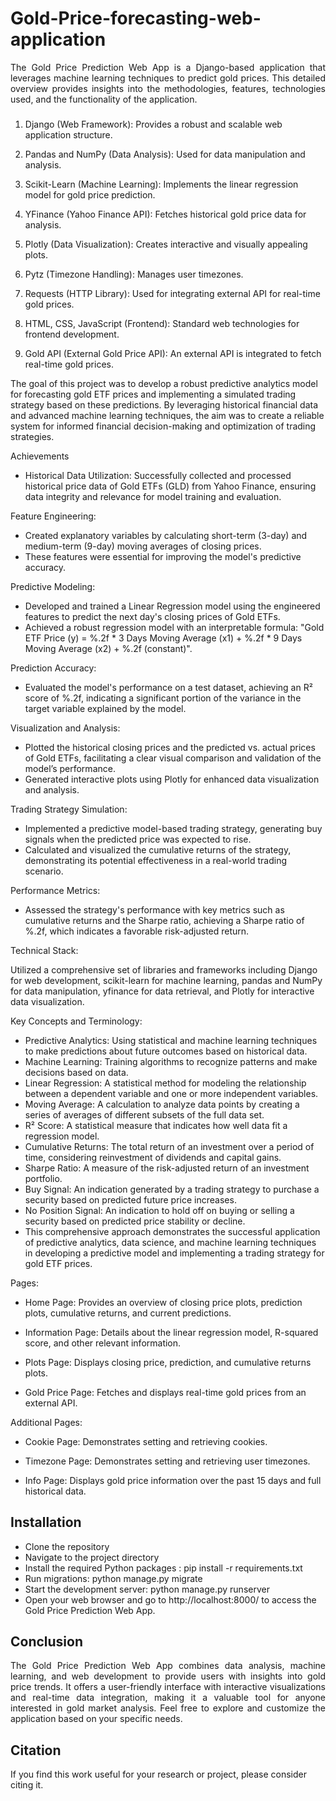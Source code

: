 # Gold-Price-forecasting-web-application

 <div align="justify"> The Gold Price Prediction Web App is a Django-based application that leverages machine learning techniques to predict gold prices. This detailed overview provides insights into the methodologies, features, technologies used, and the functionality of the application. </div>
 

###

1. Django (Web Framework): Provides a robust and scalable web application structure.
  
2. Pandas and NumPy (Data Analysis): Used for data manipulation and analysis.
  
3. Scikit-Learn (Machine Learning): Implements the linear regression model for gold price prediction.
  
4. YFinance (Yahoo Finance API): Fetches historical gold price data for analysis.
  
5. Plotly (Data Visualization): Creates interactive and visually appealing plots.
  
6. Pytz (Timezone Handling): Manages user timezones.
  
7. Requests (HTTP Library): Used for integrating external API for real-time gold prices.
  
8. HTML, CSS, JavaScript (Frontend): Standard web technologies for frontend development.

9. Gold API (External Gold Price API): An external API is integrated to fetch real-time gold prices.

The goal of this project was to develop a robust predictive analytics model for forecasting gold ETF prices and implementing a simulated trading strategy based on these predictions. By leveraging historical financial data and advanced machine learning techniques, the aim was to create a reliable system for informed financial decision-making and optimization of trading strategies.

Achievements
+ Historical Data Utilization: Successfully collected and processed historical price data of Gold ETFs (GLD) from Yahoo Finance, ensuring data integrity and relevance for model training and evaluation.

Feature Engineering:

+ Created explanatory variables by calculating short-term (3-day) and medium-term (9-day) moving averages of closing prices.
+ These features were essential for improving the model's predictive accuracy.
  
Predictive Modeling:

+ Developed and trained a Linear Regression model using the engineered features to predict the next day's closing prices of Gold ETFs.
+ Achieved a robust regression model with an interpretable formula: "Gold ETF Price (y) = %.2f * 3 Days Moving Average (x1) + %.2f * 9 Days Moving Average (x2) + %.2f (constant)".
  
Prediction Accuracy:

+ Evaluated the model's performance on a test dataset, achieving an R² score of %.2f, indicating a significant portion of the variance in the target variable explained by the model.

Visualization and Analysis:
+ Plotted the historical closing prices and the predicted vs. actual prices of Gold ETFs, facilitating a clear visual comparison and validation of the model’s performance.
+ Generated interactive plots using Plotly for enhanced data visualization and analysis.
  
Trading Strategy Simulation:

+ Implemented a predictive model-based trading strategy, generating buy signals when the predicted price was expected to rise.
+ Calculated and visualized the cumulative returns of the strategy, demonstrating its potential effectiveness in a real-world trading scenario.
  
Performance Metrics:

+ Assessed the strategy's performance with key metrics such as cumulative returns and the Sharpe ratio, achieving a Sharpe ratio of %.2f, which indicates a favorable risk-adjusted return.
  
Technical Stack:

Utilized a comprehensive set of libraries and frameworks including Django for web development, scikit-learn for machine learning, pandas and NumPy for data manipulation, yfinance for data retrieval, and Plotly for interactive data visualization.

Key Concepts and Terminology:
+ Predictive Analytics: Using statistical and machine learning techniques to make predictions about future outcomes based on historical data.
+ Machine Learning: Training algorithms to recognize patterns and make decisions based on data.
+ Linear Regression: A statistical method for modeling the relationship between a dependent variable and one or more independent variables.
+ Moving Average: A calculation to analyze data points by creating a series of averages of different subsets of the full data set.
+ R² Score: A statistical measure that indicates how well data fit a regression model.
+ Cumulative Returns: The total return of an investment over a period of time, considering reinvestment of dividends and capital gains.
+ Sharpe Ratio: A measure of the risk-adjusted return of an investment portfolio.
+ Buy Signal: An indication generated by a trading strategy to purchase a security based on predicted future price increases.
+ No Position Signal: An indication to hold off on buying or selling a security based on predicted price stability or decline.
+ This comprehensive approach demonstrates the successful application of predictive analytics, data science, and machine learning techniques in developing a predictive model and implementing a trading strategy for gold ETF prices.



Pages:
+ Home Page: Provides an overview of closing price plots, prediction plots, cumulative returns, and current predictions.

+ Information Page: Details about the linear regression model, R-squared score, and other relevant information.

+ Plots Page: Displays closing price, prediction, and cumulative returns plots.

+ Gold Price Page: Fetches and displays real-time gold prices from an external API.

Additional Pages:

+ Cookie Page: Demonstrates setting and retrieving cookies.

+ Timezone Page: Demonstrates setting and retrieving user timezones.

+ Info Page: Displays gold price information over the past 15 days and full historical data.

## Installation

+ Clone the repository
+ Navigate to the project directory
+ Install the required Python packages : pip install -r requirements.txt
+ Run migrations: python manage.py migrate
+ Start the development server: python manage.py runserver
+ Open your web browser and go to http://localhost:8000/ to access the Gold Price Prediction Web App.


## Conclusion

 <div align="justify"> The Gold Price Prediction Web App combines data analysis, machine learning, and web development to provide users with insights into gold price trends. It offers a user-friendly interface with interactive visualizations and real-time data integration, making it a valuable tool for anyone interested in gold market analysis. Feel free to explore and customize the application based on your specific needs. </div>


## Citation

If you find this work useful for your research or project, please consider citing it. 
